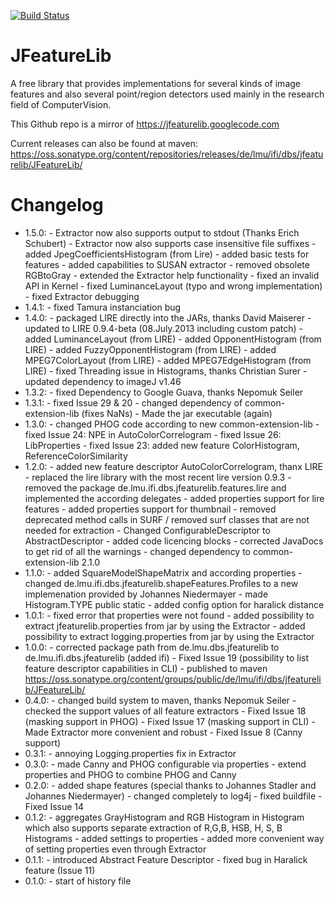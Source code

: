 [![Build Status](https://secure.travis-ci.org/locked-fg/JFeatureLib.png?branch=v1.0.0)](https://travis-ci.org/locked-fg/JFeatureLib)

JFeatureLib
===========

A free library that provides implementations for several kinds of image features 
and also several point/region detectors used mainly in the research field of 
ComputerVision.

This Github repo is a mirror of https://jfeaturelib.googlecode.com

Current releases can also be found at maven:
https://oss.sonatype.org/content/repositories/releases/de/lmu/ifi/dbs/jfeaturelib/JFeatureLib/


Changelog
=======
* 1.5.0:
       - Extractor now also supports output to stdout (Thanks Erich Schubert)
       - Extractor now also supports case insensitive file suffixes
       - added JpegCoefficientsHistogram (from Lire)
       - added basic tests for features
       - added capabilities to SUSAN extractor
       - removed obsolete RGBtoGray
       - extended the Extractor help functionality
       - fixed an invalid API in Kernel
       - fixed LuminanceLayout (typo and wrong implementation)
       - fixed Extractor debugging
* 1.4.1: 
       - fixed Tamura instanciation bug
* 1.4.0: 
       - packaged LIRE directly into the JARs, thanks David Maiserer
       - updated to LIRE 0.9.4-beta (08.July.2013 including custom patch)
       - added LuminanceLayout (from LIRE)
       - added OpponentHistogram (from LIRE)
       - added FuzzyOpponentHistogram (from LIRE)
       - added MPEG7ColorLayout (from LIRE)
       - added MPEG7EdgeHistogram (from LIRE)
       - fixed Threading issue in Histograms, thanks Christian Surer
       - updated dependency to imageJ v1.46
* 1.3.2: 
       - fixed Dependency to Google Guava, thanks Nepomuk Seiler
* 1.3.1: 
       - fixed Issue 29 & 20
       - changed dependency of common-extension-lib (fixes NaNs)
       - Made the jar executable (again)
* 1.3.0: 
       - changed PHOG code according to new common-extension-lib
       - fixed Issue 24: NPE in AutoColorCorrelogram
       - fixed Issue 26: LibProperties
       - fixed Issue 23: added new feature ColorHistogram, ReferenceColorSimilarity
* 1.2.0: 
       - added new feature descriptor AutoColorCorrelogram, thanx LIRE
       - replaced the lire library with the most recent lire version 0.9.3
       - removed the package de.lmu.ifi.dbs.jfeaturelib.features.lire and implemented the according delegates
       - added properties support for lire features
       - added properties support for thumbnail
       - removed deprecated method calls in SURF / removed surf classes that are not needed for extraction
       - Changed ConfigurableDescriptor to AbstractDescriptor
       - added code licencing blocks
       - corrected JavaDocs to get rid of all the warnings
       - changed dependency to common-extension-lib 2.1.0
* 1.1.0: 
       - added SquareModelShapeMatrix and according properties
       - changed de.lmu.ifi.dbs.jfeaturelib.shapeFeatures.Profiles to a new implemenation provided by Johannes Niedermayer
       - made Histogram.TYPE public static
       - added config option for haralick distance
* 1.0.1: 
       - fixed error that properties were not found
       - added possibility to extract jfeaturelib.properties from jar by using the Extractor
       - added possibility to extract logging.properties from jar by using the Extractor
* 1.0.0: 
       - corrected package path from de.lmu.dbs.jfeaturelib to de.lmu.ifi.dbs.jfeaturelib (added ifi)
       - Fixed Issue 19 (possibility to list feature descriptor capabilities in CLI)
       - published to maven https://oss.sonatype.org/content/groups/public/de/lmu/ifi/dbs/jfeaturelib/JFeatureLib/
* 0.4.0: 
       - changed build system to maven, thanks Nepomuk Seiler
       - checked the support values of all feature extractors
       - Fixed Issue 18 (masking support in PHOG)
       - Fixed Issue 17 (masking support in CLI)
       - Made Extractor more convenient and robust
       - Fixed Issue 8 (Canny support)
* 0.3.1: 
       - annoying Logging.properties fix in Extractor
* 0.3.0: 
       - made Canny and PHOG configurable via properties
       - extend properties and PHOG to combine PHOG and Canny
* 0.2.0: 
       - added shape features (special thanks to Johannes Stadler and Johannes Niedermayer)
       - changed completely to log4j
       - fixed buildfile
       - Fixed Issue 14
* 0.1.2: 
       - aggregates GrayHistogram and RGB Histogram in Histogram which also supports 
         separate extraction of R,G,B, HSB, H, S, B Histograms
       - added settings to properties
       - added more convenient way of setting properties even through Extractor
* 0.1.1:
       - introduced Abstract Feature Descriptor
       - fixed bug in Haralick feature (Issue 11)
* 0.1.0:
       - start of history file
